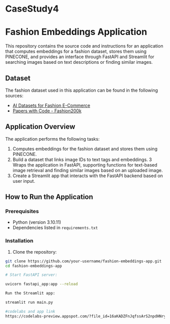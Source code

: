 # CaseStudy4

# Fashion Embeddings Application

This repository contains the source code and instructions for an application that computes embeddings for a fashion dataset, stores them using PINECONE, and provides an interface through FastAPI and Streamlit for searching images based on text descriptions or finding similar images.

## Dataset

The fashion dataset used in this application can be found in the following sources:
- [AI Datasets for Fashion E-Commerce](https://maadaa-ai.medium.com/ai-datasets-for-fashion-e-commerce-open-vs-commercial-and-the-trends-2b1937f5787b)
- [Papers with Code - Fashion200k](https://paperswithcode.com/datasets?q=Fashion200k)

## Application Overview

The application performs the following tasks:

1. Computes embeddings for the fashion dataset and stores them using PINECONE.
2. Build a dataset that links image IDs to text tags and embeddings.
3 Wraps the application in FastAPI, supporting functions for text-based image retrieval and finding similar images based on an uploaded image.
4. Create a Streamlit app that interacts with the FastAPI backend based on user input.

## How to Run the Application

### Prerequisites

- Python (version 3.10.11)
- Dependencies listed in `requirements.txt`

### Installation

1. Clone the repository:

```bash
git clone https://github.com/your-username/fashion-embeddings-app.git
cd fashion-embeddings-app

# Start FastAPI server:

uvicorn fastapi_app:app --reload

Run the Streamlit app:

streamlit run main.py

#codelabs and app link
https://codelabs-preview.appspot.com/?file_id=16aKADZFnJqfssArS2npdHNryOotnzN_q3PqThFisU1Y#0
